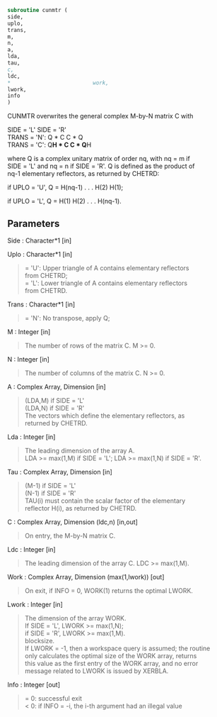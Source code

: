 ```fortran  
subroutine cunmtr (  
side,  
uplo,  
trans,  
m,  
n,  
a,  
lda,  
tau,  
c,  
ldc,  
*                          work,  
lwork,  
info  
)  
```  
  
CUNMTR overwrites the general complex M-by-N matrix C with  
  
SIDE = 'L'     SIDE = 'R'  
TRANS = 'N':      Q * C          C * Q  
TRANS = 'C':      Q**H * C       C * Q**H  
  
where Q is a complex unitary matrix of order nq, with nq = m if  
SIDE = 'L' and nq = n if SIDE = 'R'. Q is defined as the product of  
nq-1 elementary reflectors, as returned by CHETRD:  
  
if UPLO = 'U', Q = H(nq-1) . . . H(2) H(1);  
  
if UPLO = 'L', Q = H(1) H(2) . . . H(nq-1).  
  
## Parameters  
Side : Character*1 [in]  
  
Uplo : Character*1 [in]  
> = 'U': Upper triangle of A contains elementary reflectors  
> from CHETRD;  
> = 'L': Lower triangle of A contains elementary reflectors  
> from CHETRD.  
  
Trans : Character*1 [in]  
> = 'N':  No transpose, apply Q;  
  
M : Integer [in]  
> The number of rows of the matrix C. M >= 0.  
  
N : Integer [in]  
> The number of columns of the matrix C. N >= 0.  
  
A : Complex Array, Dimension [in]  
> (LDA,M) if SIDE = 'L'  
> (LDA,N) if SIDE = 'R'  
> The vectors which define the elementary reflectors, as  
> returned by CHETRD.  
  
Lda : Integer [in]  
> The leading dimension of the array A.  
> LDA >= max(1,M) if SIDE = 'L'; LDA >= max(1,N) if SIDE = 'R'.  
  
Tau : Complex Array, Dimension [in]  
> (M-1) if SIDE = 'L'  
> (N-1) if SIDE = 'R'  
> TAU(i) must contain the scalar factor of the elementary  
> reflector H(i), as returned by CHETRD.  
  
C : Complex Array, Dimension (ldc,n) [in,out]  
> On entry, the M-by-N matrix C.  
  
Ldc : Integer [in]  
> The leading dimension of the array C. LDC >= max(1,M).  
  
Work : Complex Array, Dimension (max(1,lwork)) [out]  
> On exit, if INFO = 0, WORK(1) returns the optimal LWORK.  
  
Lwork : Integer [in]  
> The dimension of the array WORK.  
> If SIDE = 'L', LWORK >= max(1,N);  
> if SIDE = 'R', LWORK >= max(1,M).  
> blocksize.  
> If LWORK = -1, then a workspace query is assumed; the routine  
> only calculates the optimal size of the WORK array, returns  
> this value as the first entry of the WORK array, and no error  
> message related to LWORK is issued by XERBLA.  
  
Info : Integer [out]  
> = 0:  successful exit  
> < 0:  if INFO = -i, the i-th argument had an illegal value  
  
